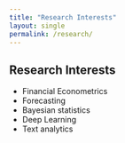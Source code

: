 ```yaml
---
title: "Research Interests"
layout: single
permalink: /research/
---
```

## Research Interests

- Financial Econometrics
- Forecasting
- Bayesian statistics
- Deep Learning
- Text analytics
